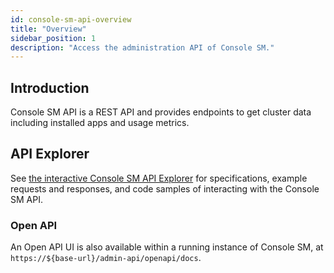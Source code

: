 ```yaml
---
id: console-sm-api-overview
title: "Overview"
sidebar_position: 1
description: "Access the administration API of Console SM."
---
```


## Introduction

Console SM API is a REST API and provides endpoints to get cluster data including installed apps and usage metrics.

## API Explorer

See [the interactive Console SM API Explorer][console-api-explorer] for specifications, example requests and responses, and code samples of interacting with the Console SM API.

### Open API

An Open API UI is also available within a running instance of Console SM, at `https://${base-url}/admin-api/openapi/docs`.

[console-api-explorer]: ./specifications/console-sm-admin-api.info.mdx
